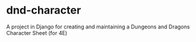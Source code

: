 dnd-character
=============

A project in Django for creating and maintaining a Dungeons and Dragons Character Sheet (for 4E)
